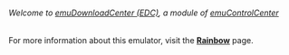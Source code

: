 ###### Welcome to [emuDownloadCenter (EDC)](https://github.com/PhoenixInteractiveNL/emuDownloadCenter/wiki/), a module of [emuControlCenter](https://github.com/PhoenixInteractiveNL/emuControlCenter/wiki/)

For more information about this emulator, visit the [**Rainbow**](https://github.com/PhoenixInteractiveNL/emuDownloadCenter/wiki/Emulator-rainbow#menu) page.
